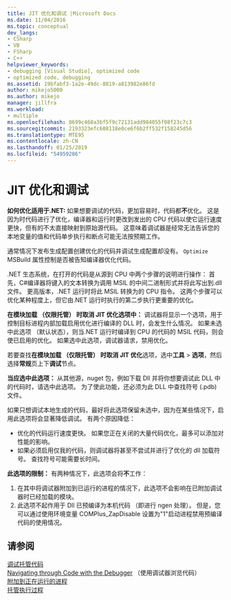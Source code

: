 ```yaml
---
title: JIT 优化和调试 |Microsoft Docs
ms.date: 11/04/2016
ms.topic: conceptual
dev_langs:
- CSharp
- VB
- FSharp
- C++
helpviewer_keywords:
- debugging [Visual Studio], optimized code
- optimized code, debugging
ms.assetid: 19bfabf3-1a2e-49dc-8819-a813982e86fd
author: mikejo5000
ms.author: mikejo
manager: jillfra
ms.workload:
- multiple
ms.openlocfilehash: 8699c468a3bf5f9c72131add984055f08f23c7c3
ms.sourcegitcommit: 2193323efc608118e0ce6f6b2ff532f158245d56
ms.translationtype: MTE95
ms.contentlocale: zh-CN
ms.lasthandoff: 01/25/2019
ms.locfileid: "54959286"
---
```

# <a name="jit-optimization-and-debugging"></a>JIT 优化和调试
**如何优化适用于.NET:** 如果想要调试的代码，更加容易时，代码都**不**优化。 这是因为时代码进行了优化，编译器和运行时更改到发出的 CPU 代码以使它运行速度更快，但有的不太直接映射到原始源代码。 这意味着调试器是经常无法告诉您的本地变量的值和代码单步执行和断点可能无法按预期工作。

通常情况下发布生成配置创建优化的代码并调试生成配置却没有。 `Optimize` MSBuild 属性控制是否被告知编译器优化代码。

.NET 生态系统，在打开的代码是从源到 CPU 中两个步骤的说明进行操作： 首先，C#编译器将键入的文本转换为调用 MSIL 的中间二进制形式并将此写出到.dll 文件。 更高版本，.NET 运行时将此 MSIL 转换为的 CPU 指令。 这两个步骤可以优化某种程度上，但它由.NET 运行时执行的第二步执行更重要的优化。

**在模块加载 （仅限托管） 时取消 JIT 优化选项中：** 调试器将显示一个选项，用于控制目标进程内部加载启用优化进行编译的 DLL 时，会发生什么情况。 如果未选中此选项 （默认状态），则当.NET 运行时编译到 CPU 的代码的 MSIL 代码，则会使已启用的优化。 如果选中此选项，调试器请求，禁用优化。

若要查找**在模块加载 （仅限托管） 时取消 JIT 优化**选项，选中**工具** > **选项**，然后选择**常规**页上下**调试**节点。

**当应选中此选项：** 从其他源，nuget 包，例如下载 Dll 并将你想要调试此 DLL 中的代码时，请选中此选项。 为了使此功能，还必须为此 DLL 中查找符号 (.pdb) 文件。

如果只想调试本地生成的代码，最好将此选项保留未选中，因为在某些情况下，启用此选项将会显著降低调试。 有两个原因降低：

* 优化的代码运行速度更快。 如果您正在关闭的大量代码优化，最多可以添加对性能的影响。
* 如果必须启用仅我的代码，则调试器将甚至不尝试并进行了优化的 dll 加载符号。 查找符号可能需要长时间。

**此选项的限制：** 有两种情况下，此选项会将**不**工作：

1. 在其中将调试器附加到已运行的进程的情况下，此选项不会影响在已附加调试器时已经加载的模块。
2. 此选项不起作用于 Dll 已预编译为本机代码 （即进行 ngen 处理）。 但是，您可以通过使用环境变量 COMPlus_ZapDisable 设置为"1"启动进程禁用预编译代码的使用情况。

## <a name="see-also"></a>请参阅  
 [调试托管代码](../debugger/debugging-managed-code.md)   
 [Navigating through Code with the Debugger](../debugger/navigating-through-code-with-the-debugger.md) （使用调试器浏览代码）  
 [附加到正在运行的进程](../debugger/attach-to-running-processes-with-the-visual-studio-debugger.md)   
 [托管执行过程](/dotnet/standard/managed-execution-process)

